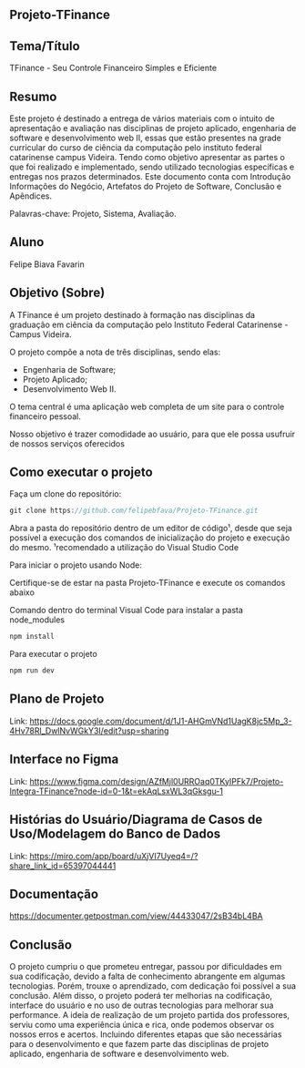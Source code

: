 ## Projeto-TFinance


## Tema/Título

TFinance - Seu Controle Financeiro Simples e Eficiente


## Resumo

Este projeto é destinado a entrega de vários materiais com o intuito de apresentação e avaliação nas disciplinas de projeto aplicado, engenharia de software e desenvolvimento web II, essas que estão presentes na grade curricular do curso de ciência da computação pelo instituto federal catarinense campus Videira.
Tendo como objetivo apresentar as partes o que foi realizado e implementado, sendo utilizado tecnologias específicas e entregas nos prazos determinados.
Este documento conta com Introdução Informações do Negócio, Artefatos do Projeto de Software, Conclusão e Apêndices.

Palavras-chave: Projeto, Sistema, Avaliação. 


## Aluno

Felipe Biava Favarin


## Objetivo (Sobre)

A TFinance é um projeto destinado à formação nas disciplinas da graduação em ciência da computação pelo Instituto Federal Catarinense - Campus Videira.

O projeto compõe a nota de três disciplinas, sendo elas:

- Engenharia de Software;
- Projeto Aplicado;
- Desenvolvimento Web II.

O tema central é uma aplicação web completa de um site para o controle financeiro pessoal.

Nosso objetivo é trazer comodidade ao usuário, para que ele possa usufruir de nossos serviços oferecidos


## Como executar o projeto

Faça um clone do repositório:

```js
git clone https://github.com/felipebfava/Projeto-TFinance.git
```

Abra a pasta do repositório dentro de um editor de código¹, desde que seja possível a execução dos comandos de inicialização do projeto e execução do mesmo.
¹recomendado a utilização do Visual Studio Code

Para iniciar o projeto usando Node:

Certifique-se de estar na pasta Projeto-TFinance e execute os comandos abaixo

Comando dentro do terminal Visual Code para instalar a pasta node_modules
```js
npm install
```

Para executar o projeto
```js
npm run dev
```


## Plano de Projeto

Link: https://docs.google.com/document/d/1J1-AHGmVNd1UagK8jc5Mp_3-4Hv78Rl_DwlNvWGkY3I/edit?usp=sharing


## Interface no Figma

Link: https://www.figma.com/design/AZfMjl0URROaq0TKyIPFk7/Projeto-Integra-TFinance?node-id=0-1&t=ekAqLsxWL3qGksgu-1


## Histórias do Usuário/Diagrama de Casos de Uso/Modelagem do Banco de Dados

Link: https://miro.com/app/board/uXjVI7Uyeq4=/?share_link_id=65397044441


## Documentação

https://documenter.getpostman.com/view/44433047/2sB34bL4BA


## Conclusão

O projeto cumpriu o que prometeu entregar, passou por dificuldades em sua codificação, devido a falta de conhecimento abrangente em algumas tecnologias. Porém, trouxe o aprendizado, com dedicação foi possível a sua conclusão. Além disso, o projeto poderá ter melhorias na codificação, interface do usuário e no uso de outras tecnologias para melhorar sua performance.
A ideia de realização de um projeto partida dos professores, serviu como uma experiência única e rica, onde podemos observar os nossos erros e acertos. Incluindo diferentes etapas que são necessárias para o desenvolvimento e que fazem parte das disciplinas de projeto aplicado, engenharia de software e desenvolvimento web.
